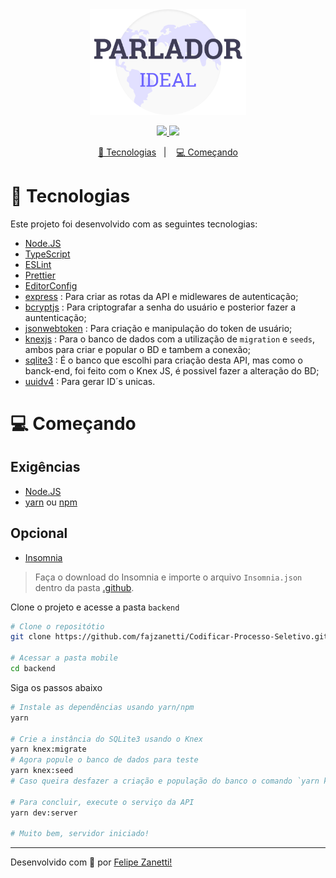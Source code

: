 <div align="center">
    <img alt="Get Repos" title="Get Repos" src="../.github/logo.png" width='250px'/>
</div>
<p align="center">
    <a href="https://github.com/fajzanetti">
        <img src="https://img.shields.io/badge/GitHub-fajzanetti-6c63ff?logo=GitHub"/>
    </a>
    <a href="https://www.linkedin.com/in/felipezanetti/">
        <img src="https://img.shields.io/badge/Linkedin-felipezanetti-6c63ff?logo=linkedin"/>
    </a>
</p>
<p align="center">
  <a href="#-Sobre-o-desafio">🚀 Tecnologias</a>&nbsp;&nbsp;&nbsp;|&nbsp;&nbsp;&nbsp;
  <a href="#-Começando">💻 Começando</a>
</p>

# 🚀 Tecnologias

Este projeto foi desenvolvido com as seguintes tecnologias:

* [Node.JS](https://nodejs.org/en/)
* [TypeScript](https://www.typescriptlang.org/)
* [ESLint](https://eslint.org/)
* [Prettier](https://prettier.io/)
* [EditorConfig](https://editorconfig.org/)
* [express](https://expressjs.com/) : Para criar as rotas da API e midlewares de autenticação;
* [bcryptjs](https://github.com/dcodeIO/bcrypt.js#readme) : Para criptografar a senha do usuário e posterior fazer a auntenticação;
* [jsonwebtoken](https://github.com/auth0/node-jsonwebtoken#readme) : Para criação e manipulação do token de usuário;
* [knexjs](http://knexjs.org/) : Para o banco de dados com a utilização de `migration` e `seeds`, ambos para criar e popular o BD e tambem a conexão;
* [sqlite3](https://www.sqlite.org/index.html) : É o banco que escolhi para criação desta API, mas como o banck-end, foi feito com o Knex JS, é possivel fazer a alteração do BD;
* [uuidv4](https://www.npmjs.com/package/uuidv4) : Para gerar ID´s unicas.

# 💻 Começando

## Exigências
* [Node.JS](https://nodejs.org/en/)
* [yarn](https://classic.yarnpkg.com/lang/en/) ou [npm](https://www.npmjs.com/)

## Opcional
* [Insomnia](https://insomnia.rest/)
> Faça o download do Insomnia e importe o arquivo `Insomnia.json` dentro da pasta [.github](https://github.com/fajzanetti/Codificar-Processo-Seletivo/tree/master/.github).

Clone o projeto e acesse a pasta `backend`

```sh
# Clone o repositótio
git clone https://github.com/fajzanetti/Codificar-Processo-Seletivo.git

# Acessar a pasta mobile
cd backend
```

Siga os passos abaixo

```sh
# Instale as dependências usando yarn/npm
yarn

# Crie a instância do SQLite3 usando o Knex
yarn knex:migrate
# Agora popule o banco de dados para teste
yarn knex:seed
# Caso queira desfazer a criação e população do banco o comando `yarn knex:rollback` setá disponivel

# Para concluir, execute o serviço da API
yarn dev:server

# Muito bem, servidor iniciado!
```

---

Desenvolvido com 💜 por [Felipe Zanetti!](https://www.linkedin.com/in/felipezanetti/)

